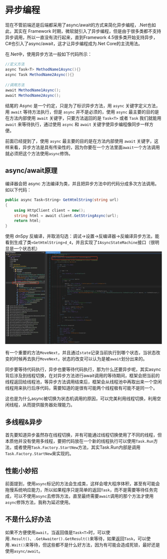 # 异步编程
现在不管前端还是后端都采用了async/await的方式来简化异步编程，.Net也如此，其实在 Framework 时期，微软就引入了异步编程，但是由于很多类都不支持异步调用，所以一直没有流行起来，直到Framework 4.5很多类开始支持异步，C#也引入了async/await，这才让异步编程成为.Net Core的主流用法。

在.Net中，使用异步方法一般如下代码所示：

```C#
//定义方法
async Task<T> MethodName1Async(){}
async Task MethodName2Async(){}

//调用方法
await MethodName1Async();
await MethodName2Async();
```

结尾的 Async 是一个约定，只是为了标识异步方法，用 `async` 关键字定义方法，用 `await` 等待方法执行，但是 `async` 并不是必须的，使用 `async` 最主要的目的是在方法内部使用 `await` 关键字，只要方法返回的是 `Task<T>` 或者 `Task` 我们就能用 `await` 来等待执行，通过使用 `async` 和 `await` 关键字使异步编程像同步一样方便。

前面已经提到了，使用 `async` 最主要的目的是在方法内部使用 `await` 关键字，这样来看，异步方法是具有传染性的，因为你要在一个方法里面`await`一个方法调用就必须把这个方法使用`async`修饰。

## async/await原理
编译器会把 async 方法编译为类，并且把异步方法中的代码分成多次方法调用。
如以下代码：
```C#
public async Task<String> GetHtmlString(string url)
{
    using HttpClient client = new();
    string html = await client.GetStringAsync(url);
    return html;
}
```
使用 dnSpy 反编译，并取消勾选：调试->设置->反编译器->反编译异步方法，能看到生成了类`<GetHtmlString>d_4`，并且实现了`IAsyncStateMachine`接口（很明显是一个状态机）
![image](../../public/GetHtmlString.png)

有一个重要的方法`MoveNext`，并且通过`state`记录当前执行到哪个状态，当状态改变的时候再去执行`MoveNext`，状态的改变可以认为是被`await`划分出来的。

同步要等待代码执行，异步也要等待代码执行，那为什么还要异步呢，其实async背后涉及到线程切换，在对异步方法进行await调用的等待期间，框架会把当前的线程返回给线程池，等异步方法调用结束后，框架会从线程池中再取出来一个空闲线程用来执行后序代码，需要知道的是很有可能两个线程极有可能不是同一个。

这也是为什么async被切换为状态机调用的原因，可以完美利用线程切换，利用空闲线程，从而提供服务器处理能力。

## 多线程&异步
首先要知道异步虽然存在线程切换，并有可能通过线程切换使用了不同的线程，但本质他并没有使用多线程，要把代码放在一个新的线程执行可以使用`Task.Run`方法，或者使用`Task.Factory.StartNew`方法，其实Task.Run内部是调用`Task.Factory.StartNew`来实现的。

## 性能小妙招
前面提到，使用`async`标记的方法会生成类，这样会增大程序体积，甚至有可能会拖慢系统响应能力，所以如果程序只是简单的返回`Task`，而不是需要等待任务完成，可以不使用`async`去修饰方法，直至最终需要`await`调用的那个方法才使用`async`修饰方法，我称为延迟使用。

## 不是什么好办法
如果不方便使用`await`，当返回值是`Task<T>`时，可以使用`.Result()`、`.GetAwaiter().GetResult()`来等待，如果返回`Task`，可以使用`.Wait()`来等待，但这些都不是什么好方法，因为有可能会造成死锁，最好还是使用`async/await`。